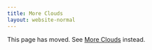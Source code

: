 ```yaml
---
title: More Clouds
layout: website-normal
---
```


This page has moved. See [More Clouds](index.html#more-details-on-specific-clouds) instead.

